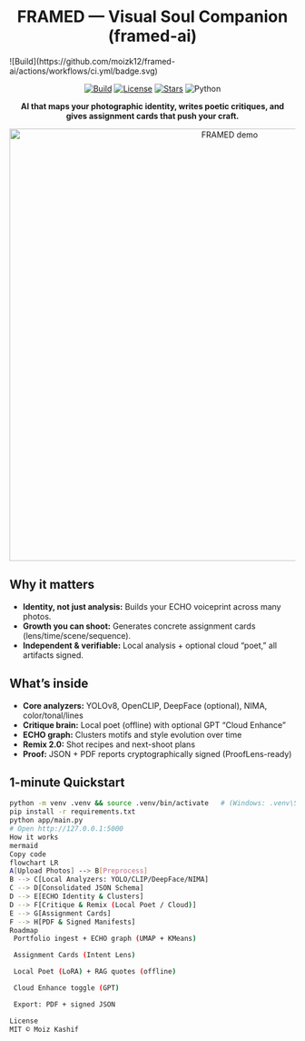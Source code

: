 <h1 align="center">FRAMED — Visual Soul Companion (framed-ai)</h1>
![Build](https://github.com/moizk12/framed-ai/actions/workflows/ci.yml/badge.svg)
<p align="center">
  <a href="https://github.com/YOURUSER/framed-ai/actions"><img alt="Build" src="https://img.shields.io/github/actions/workflow/status/YOURUSER/framed-ai/ci.yml?label=CI"></a>
  <a href="LICENSE"><img alt="License" src="https://img.shields.io/badge/License-MIT-green.svg"></a>
  <a href="https://github.com/YOURUSER/framed-ai/stargazers"><img alt="Stars" src="https://img.shields.io/github/stars/YOURUSER/framed-ai"></a>
  <img alt="Python" src="https://img.shields.io/badge/python-3.10%2B-blue">
</p>

<p align="center"><b>AI that maps your photographic identity, writes poetic critiques, and gives assignment cards that push your craft.</b></p>

<p align="center">
<img src="docs/demo.gif" alt="FRAMED demo" width="760">
</p>

## Why it matters
- **Identity, not just analysis:** Builds your ECHO voiceprint across many photos.
- **Growth you can shoot:** Generates concrete assignment cards (lens/time/scene/sequence).
- **Independent & verifiable:** Local analysis + optional cloud “poet,” all artifacts signed.

## What’s inside
- **Core analyzers:** YOLOv8, OpenCLIP, DeepFace (optional), NIMA, color/tonal/lines
- **Critique brain:** Local poet (offline) with optional GPT “Cloud Enhance”
- **ECHO graph:** Clusters motifs and style evolution over time
- **Remix 2.0:** Shot recipes and next-shoot plans
- **Proof:** JSON + PDF reports cryptographically signed (ProofLens-ready)

## 1-minute Quickstart
```bash
python -m venv .venv && source .venv/bin/activate   # (Windows: .venv\Scripts\activate)
pip install -r requirements.txt
python app/main.py
# Open http://127.0.0.1:5000
How it works
mermaid
Copy code
flowchart LR
A[Upload Photos] --> B[Preprocess]
B --> C[Local Analyzers: YOLO/CLIP/DeepFace/NIMA]
C --> D[Consolidated JSON Schema]
D --> E[ECHO Identity & Clusters]
D --> F[Critique & Remix (Local Poet / Cloud)]
E --> G[Assignment Cards]
F --> H[PDF & Signed Manifests]
Roadmap
 Portfolio ingest + ECHO graph (UMAP + KMeans)

 Assignment Cards (Intent Lens)

 Local Poet (LoRA) + RAG quotes (offline)

 Cloud Enhance toggle (GPT)

 Export: PDF + signed JSON

License
MIT © Moiz Kashif